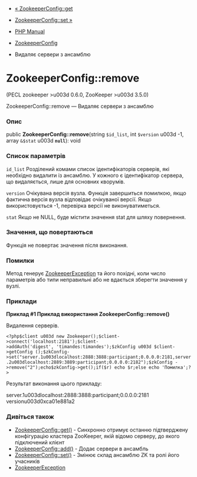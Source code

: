- [« ZookeeperConfig::get](zookeeperconfig.get.md)
- [ZookeeperConfig::set »](zookeeperconfig.set.md)

- [PHP Manual](index.md)
- [ZookeeperConfig](class.zookeeperconfig.md)
- Видаляє сервери з ансамблю

# ZookeeperConfig::remove

(PECL zookeeper \>u003d 0.6.0, ZooKeeper \>u003d 3.5.0)

ZookeeperConfig::remove — Видаляє сервери з ансамблю

### Опис

public **ZookeeperConfig::remove**(string `$id_list`, int `$version` u003d
-1, array `&$stat` u003d **`null`**): void

### Список параметрів

`id_list`
Розділений комами список ідентифікаторів серверів, які необхідно
видалити із ансамблю. У кожного є ідентифікатор сервера, що видаляється,
лише для основних кворумів.

`version`
Очікувана версія вузла. Функція завершиться помилкою, якщо фактична
версія вузла відповідає очікуваної версії. Якщо використовується -1,
перевірка версії не виконуватиметься.

`stat`
Якщо не NULL, буде містити значення stat для шляху повернення.

### Значення, що повертаються

Функція не повертає значення після виконання.

### Помилки

Метод генерує [ZookeeperException](class.zookeeperexception.md) та
його похідні, коли число параметрів або типи неправильні або не вдається
зберегти значення у вузлі.

### Приклади

**Приклад #1 Приклад використання **ZookeeperConfig::remove()****

Видалення серверів.

` <?php$client u003d new Zookeeper();$client->connect('localhost:2181');$client->addAuth('digest', 'timandes:timandes');$zkConfig u003d $client->getConfig ();$zkConfig->set("server.1u003dlocalhost:2888:3888:participant;0.0.0.0:2181,server.2u003dlocalhost:2889:3889:participant;0.0.0.0:2182");$zkConfig ->remove("2");echo$zkConfig->get();if($r) echo $r;else echo 'Помилка';?> `

Результат виконання цього прикладу:

server.1u003dlocalhost:2888:3888:participant;0.0.0.0:2181
versionu003d0xca01e881a2

### Дивіться також

- [ZookeeperConfig::get()](zookeeperconfig.get.md) - Синхронно
отримує останню підтверджену конфігурацію кластера ZooKeeper,
якій відомо серверу, до якого підключений клієнт
- [ZookeeperConfig::add()](zookeeperconfig.add.md) - Додає
сервери в ансамбль
- [ZookeeperConfig::set()](zookeeperconfig.set.md) - Змінює склад
ансамблю ZK та ролі його учасників
- [ZookeeperException](class.zookeeperexception.md)
